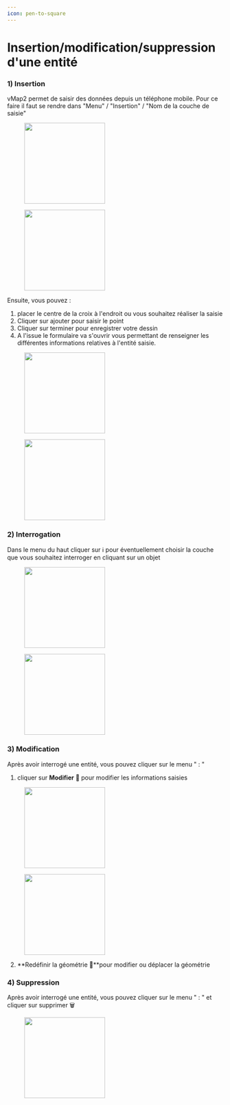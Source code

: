 ```yaml
---
icon: pen-to-square
---
```


# Insertion/modification/suppression d'une entité

### 1) Insertion

vMap2 permet de saisir des données depuis un téléphone mobile. Pour ce faire il faut se rendre dans "Menu" / "Insertion" / "Nom de la couche de saisie"

<div><figure><img src="../../../.gitbook/assets/vmap_mobile_menu_insertion.PNG" alt="" width="188"><figcaption></figcaption></figure> <figure><img src="../../../.gitbook/assets/vmap_mobile_menu_insertion_couche.PNG" alt="" width="188"><figcaption></figcaption></figure></div>

Ensuite, vous pouvez :&#x20;

1. placer le centre de la croix à l'endroit ou vous souhaitez réaliser la saisie
2. Cliquer sur ajouter pour saisir le point
3. Cliquer sur terminer pour enregistrer votre dessin&#x20;
4. A l'issue le formulaire va s'ouvrir vous permettant de renseigner les différentes informations relatives à l'entité saisie.

<div><figure><img src="../../../.gitbook/assets/vmap_mobile_saisie.PNG" alt="" width="188"><figcaption></figcaption></figure> <figure><img src="../../../.gitbook/assets/vmap_mobile_formulaire.PNG" alt="" width="188"><figcaption></figcaption></figure></div>

### 2) Interrogation

Dans le menu du haut cliquer sur ℹ️ pour éventuellement choisir la couche que vous souhaitez interroger en cliquant sur un objet

<div><figure><img src="../../../.gitbook/assets/vmap_mobile_interroger (1).PNG" alt="" width="188"><figcaption></figcaption></figure> <figure><img src="../../../.gitbook/assets/vmap_mobile_interroger.PNG" alt="" width="188"><figcaption></figcaption></figure></div>

### 3) Modification

Après avoir interrogé une entité, vous pouvez cliquer sur le menu  " : "&#x20;



1. cliquer sur **Modifier** 📝 pour modifier les informations saisies&#x20;

<div><figure><img src="../../../.gitbook/assets/vmap_mobile_option_entite.PNG" alt="" width="188"><figcaption></figcaption></figure> <figure><img src="../../../.gitbook/assets/vmap_mobile_modifier.PNG" alt="" width="188"><figcaption></figcaption></figure></div>

2. **Redéfinir la géométrie 📌**pour modifier ou déplacer la géométrie&#x20;

### 4) Suppression



Après avoir interrogé une entité, vous pouvez cliquer sur le menu  " : " et cliquer sur supprimer 🗑️

<figure><img src="../../../.gitbook/assets/vmap_mobile_option_entite.PNG" alt="" width="188"><figcaption></figcaption></figure>

